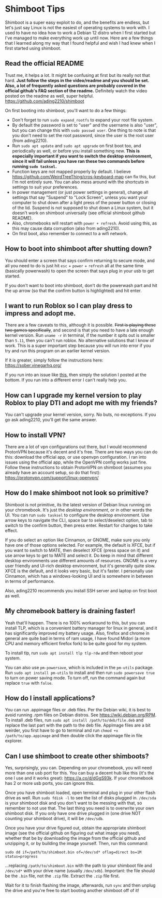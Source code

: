 # Shimboot Tips 
Shimboot is a super easy exploit to do, and the benefits are endless, but let's just say Linux is not the easiest of operating systems to work with. I used to have no idea how to work a Debian 12 distro when I first started but I've managed to make everything work up until now. Here are a few things that I learned along my way that I found helpful and wish I had knew when I first started using shimboot.

## Read the official README
Trust me, it helps a lot. It might be confusing at first but its really not that hard. **Just follow the steps in the video/readme and you should be set. Also, a lot of frequently asked questions are probably covered in the official github's FAQ section of the readme.** Definitely watch the video posted on the readme as well, super helpful.
https://github.com/ading2210/shimboot

On first booting into shimboot, you'll want to do a few things:
- Don't forget to run `sudo expand_rootfs` to expand your root file system.
- By default the password is set to "user" and the username is also "user", but you can change this with `sudo passwd user`. One thing to note is that you don't need to set the root password, since the user is the root user (from ading2210). 
- Run `sudo apt update` and `sudo apt upgrade` on first boot too, and periodically as well, or before you install something new. **This is especially important if you want to switch the desktop environment, since it will fail unless you have ran these two commands before running `sudo tasksel`.**
- Function keys are not mapped properly by default. I believe https://github.com/WeirdTreeThing/cros-keyboard-map can fix this, but I'm not entirely sure. You can also mess around with the shortcuts in settings to suit your preferences.
- In power management (or just power settings in general), change all settings that say "Suspend" to "Lock Screen", unless you want your computer to shut down after a light press of the power button or closing of the lid. Suspend is not supposed to shut down a Linux system, but it doesn't work on shimboot universally (see official shimboot github README).
- Also, chromebooks will restart with `power + refresh`. Avoid using this, as this may cause data corruption (also from ading2210).
- On first boot, also remember to connect to a wifi network.

## How to boot into shimboot after shutting down?
You should enter a screen that says confirm returning to secure mode, and all you need to do is just hit `esc` + `power` + `refresh` all at the same time (basically powerwash) to open the screen that says plug in your usb to get started. 

If you don't want to boot into shimboot, don't do the powerwash part and hit the up arrow (so that the confirm button is highlighted) and hit enter.

## I want to run Roblox so I can play dress to impress and adopt me.
There are a few caveats to this, although it is possible. ~~First is playing these two games specifically~~, and second is that you need to have a late enough kernel version. Run `uname -r` in terminal, if the number it spits out is smaller than `5.11`, then you can't run roblox. No alternative solutions that I know of work. This is a super important step because you will run into error if you try and run this program on an earlier kernel version.

If it is greater, simply follow the instructions here: https://sober.vinegarhq.org/

If you run into an issue like [this](https://github.com/flatpak/flatpak/issues/5944), then simply the solution I posted at the bottom. If you run into a different error I can't really help you. 

## How can I upgrade my kernel version to play Roblox to play DTI and adopt me with my friends?
You can't upgrade your kernel version, sorry. No buts, no exceptions. If you go ask ading2210, you'll get the same answer.

## How to install VPN?
There are a lot of vpn configurations out there, but I would recommend ProtonVPN because it's decent and it's free. There are two ways you can do this: download the official app, or use openvpn configuration. I ran into issues using the official app, while the OpenVPN config works just fine. Follow these instructions to obtain ProtonVPN on shimboot (assumes you already have an account setup, so do that first): https://protonvpn.com/support/linux-openvpn/

## How do I make shimboot not look so primitive?
Shimboot is not primitive, its the latest version of Debian linux running on your chromebook. It's just the *desktop environment*, or in other words the UI. You can run `sudo tasksel` to configure the desktop environment. Use arrow keys to navigate the CLI, space bar to select/deselect option, tab to switch to the confirm button, then press enter. Restart for changes to take effect.

If you do select an option like Cinnamon, or GNOME, make sure you only have one of those options selected. For example, the default is XFCE, but if you want to switch to MATE, then deselect XFCE (press space on it) and use arrow keys to get to MATE and select it. 
Do keep in mind that different desktop environments use different amounts of resources. GNOME is a very user friendly and UI-rich desktop environment, but it's generally quite slow. XFCE is the default, and it looks very basic, but it's faster. I personally use Cinnamon, which has a windows-looking UI and is somewhere in between in terms of performance.

Also, ading2210 recommends you install SSH server and laptop on first boot as well.

## My chromebook battery is draining faster!
Yeah that'll happen. There is no 100% workaround to this, but you can install TLP, which is a convenient battery manager for linux in general, and it has significantly improved my battery usage. Also, firefox and chrome in general are quite bad in terms of ram usage, I have found Midori (a more CPU and memory efficient firefox fork) to be quite good for my system. 

To install tlp, run `sudo apt install tlp tlp-rdw` and then reboot your system.

You can also use `pm-powersave`, which is included in the `pm-utils` package. Run `sudo apt install pm-utils` to install and then run `sudo powersave true` to turn on power saving mode. To turn off, run the command again but replace `true` with `false`.

## How do I install applications?
You can run .appimage files or .deb files. Per the Debian wiki, it is best to avoid running .rpm files on Debian distros. See https://wiki.debian.org/RPM. To install .deb files, run `sudo apt install /path/to/deb/file.deb` and replace the last part with the path to the deb file. AppImage files are a bit weirder, you first have to go to terminal and run `chmod +x /path/to/app.appimage` and then double click the appimage file in file explorer.

## Can I use shimboot to create other shimboots?
Yes, surprisingly, you can. Depending on your chromebook, you will need more than one usb port for this. You can buy a decent hub like this (it's the one I use and it works great): https://a.co/d/dGgS93k. If your chromebook has 2 or more usb ports, you can ignore this.

Once you have shimboot loaded, open terminal and plug in your other flash drive as well. Run `sudo fdisk -l` to see the list of disks plugged in. `/dev/sda` is your shimboot disk and you don't want to be messing with that, so remember to not use that. The last thing you need is to overwrite your own shimboot disk. If you only have one drive plugged in (one drive NOT counting your shimboot drive), it will be `/dev/sdb`. 

Once you have your drive figured out, obtain the appropriate shimboot image (see the official github on figuring out what image you need), whether that be by downloading the image from the official github and unzipping it, or by building the image yourself. Then, run this command:

```
sudo dd if=/path/to/shimboot.bin of=/dev/sd* oflag=direct bs=1M status=progress
```

...replacing `/path/to/shimboot.bin` with the path to your shimboot file and `/dev/sd*` with your drive name (usually `/dev/sdb`).
Important: the file should be the `.bin` file, not the `.zip` file. Extract the `.zip` file first.

Wait for it to finish flashing the image, afterwards, run `sync` and then unplug the drive and you're free to start booting another shimboot off of it!

